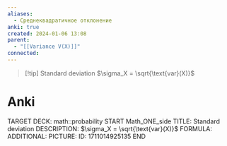 ```yaml
---
aliases:
  - Среднеквадратичное отклонение
anki: true
created: 2024-01-06 13:08
parent:
  - "[[Variance V(X)]]"
connected:
---
```


> [!tip] Standard deviation
$\sigma_X = \sqrt{\text{var}(X)}$


# Anki
TARGET DECK: math::probability
START
Math_ONE_side
TITLE: Standard deviation
DESCRIPTION: $\sigma_X = \sqrt{\text{var}(X)}$
FORMULA: 
ADDITIONAL:
PICTURE:
ID: 1711014925135
END











